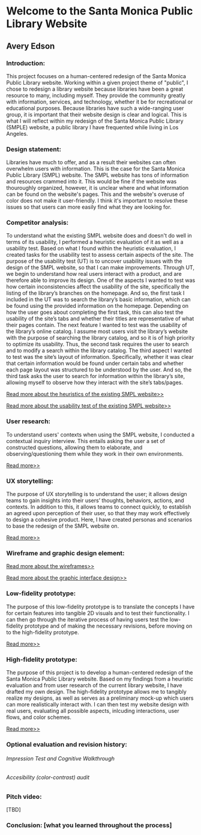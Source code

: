 # Welcome to the Santa Monica Public Library Website
## Avery Edson

### Introduction: 

This project focuses on a human-centered redesign of the Santa Monica Public Library website. Working within a given project theme of "public", I chose to redesign a library website because libraries have been a great resource to many, including myself. They provide the community greatly with information, services, and technology, whether it be for recreational or educational purposes. Because libraries have such a wide-ranging user group, it is important that their website design is clear and logical. This is what I will reflect within my redesign of the Santa Monica Public Library (SMPLE) website, a public library I have frequented while living in Los Angeles.

### Design statement: 

Libraries have much to offer, and as a result their websites can often overwhelm users with information. This is the case for the Santa Monica Public Library (SMPL) website. The SMPL website has tons of information and resources crammed into it. This would be fine if the website was thouroughly organized, however, it is unclear where and what information can be found on the website's pages. This and the website's overuse of color does not make it user-friendly. I think it's important to resolve these issues so that users can more easily find what they are looking for.

### Competitor analysis:

To understand what the existing SMPL website does and doesn't do well in terms of its usability, I performed a heuristic evaluation of it as well as a usability test. Based on what I found within the heuristic evaluation, I created tasks for the usability test to assess certain aspects of the site. The purpose of the usability test (UT) is to uncover usability issues with the design of the SMPL website, so that I can make improvements. Through UT, we begin to understand how real users interact with a product, and are therefore able to improve its design. One of the aspects I wanted to test was how certain inconsistencies affect the usability of the site, specifically the listing of the library’s branches on the homepage. And so, the first task I included in the UT was to search the library’s basic information, which can be found using the provided information on the homepage. Depending on how the user goes about completing the first task, this can also test the usability of the site’s tabs and whether their titles are representative of what their pages contain. The next feature I wanted to test was the usability of the library’s online catalog. I assume most users visit the library’s website with the purpose of searching the library catalog, and so it is of high priority to optimize its usability. Thus, the second task requires the user to search and to modify a search within the library catalog. The third aspect I wanted to test was the site’s layout of information. Specifically, whether it was clear that certain information would be found under certain tabs and whether each page layout was structured to be understood by the user. And so, the third task asks the user to search for information within the library’s site, allowing myself to observe how they interact with the site’s tabs/pages.

[Read more about the heuristics of the existing SMPL website>>](https://github.com/aveds/DH150-2020S/blob/master/assignment01/README.md)

[Read more about the usability test of the existing SMPL website>>](https://github.com/aveds/DH150-2020S/blob/master/assignment02/README.md)

### User research:

To understand users' contexts when using the SMPL website, I conducted a contextual inquiry interview. This entails asking the user a set of constructed questions, allowing them to elaborate, and observing/questioning them while they work in their own environments.

[Read more>>](https://github.com/aveds/DH150-2020S/blob/master/assignment04/README.md)

### UX storytelling:

The purpose of UX storytelling is to understand the user; it allows design teams to gain insights into their users’ thoughts, behaviors, actions, and contexts. In addition to this, it allows teams to connect quickly, to establish an agreed upon perception of their user, so that they may work effectively to design a cohesive product. Here, I have created personas and scenarios to base the redesign of the SMPL website on.

[Read more>>](https://github.com/aveds/DH150-2020S/blob/master/assignment05/README.md)

### Wireframe and graphic design element:

[Read more about the wireframes>>](https://github.com/aveds/DH150-2020S/blob/master/assignment06/README.md)

[Read more about the graphic interface design>>](https://github.com/aveds/DH150-2020S/blob/master/assignment07/README.md)

### Low-fidelity prototype:

The purpose of this low-fidelity prototype is to translate the concepts I have for certain features into tangible 2D visuals and to test their functionality. I can then go through the iterative process of having users test the low-fidelity prototype and of making the necessary revisions, before moving on to the high-fidelity prototype.

[Read more>>](https://github.com/aveds/DH150-2020S/blob/master/assignment06/README.md)

### High-fidelity prototype:

The purpose of this project is to develop a human-centered redesign of the Santa Monica Public Library website. Based on my findings from a heuristic evaluation and from user research of the current library website, I have drafted my own design. The high-fidelity prototype allows me to tangibly realize my designs, as well as serves as a preliminary mock-up which users can more realistically interact with. I can then test my website design with real users, evaluating all possible aspects, inlcuding interactions, user flows, and color schemes.

[Read more>>](https://github.com/aveds/DH150-2020S/blob/master/assignment07/README.md)

### Optional evaluation and revision history:

###### Impression Test and Cognitive Walkthrough

###### Accesibility (color-contrast) audit

### Pitch video:

[TBD]

### Conclusion: [what you learned throughout the process]


